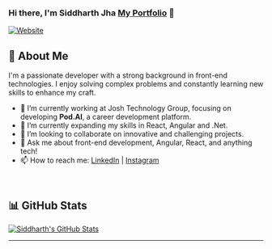 ### Hi there, I'm Siddharth Jha [My Portfolio][portfolio] 👋 

[![Website](https://img.shields.io/website?label=CodingwithSid&style=for-the-badge&url=https%3A%2F%2Fwww.codingwithsid.in)](https://www.codingwithsid.in)

## 🚀 About Me
I'm a passionate developer with a strong background in front-end technologies. I enjoy solving complex problems and constantly learning new skills to enhance my craft.

- 🔭 I’m currently working at Josh Technology Group, focusing on developing **Pod.AI**, a career development platform.
- 🌱 I’m currently expanding my skills in React, Angular and .Net.
- 👯 I’m looking to collaborate on innovative and challenging projects.
- 💬 Ask me about front-end development, Angular, React, and anything tech!
- 📫 How to reach me: [LinkedIn][linkedin] | [Instagram][instagram]

<br />

## 📊 GitHub Stats

[![Siddharth's GitHub Stats](https://github-readme-stats.vercel.app/api?username=siddharthjha387&show_icons=true&theme=radical)](https://github.com/siddharthjha387/github-readme-stats)

---

[portfolio]: https://siddharth.codingwithsid.in/
[website]: https://www.codingwithsid.in/
[instagram]: https://www.instagram.com/siddharth_jha387/
[linkedin]: https://www.linkedin.com/in/siddharth-jha73/

